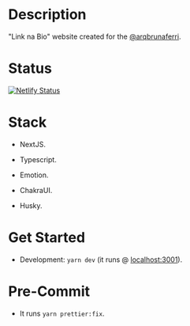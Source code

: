 # Description

"Link na Bio" website created for the [@arqbrunaferri](https://www.instagram.com/arqbrunaferri/).

# Status

[![Netlify Status](https://api.netlify.com/api/v1/badges/4a8cbc9a-5f34-458e-9890-b4dc6e74b82f/deploy-status)](https://app.netlify.com/sites/arqbrunaferri/deploys)

# Stack

- NextJS.

- Typescript.

- Emotion.

- ChakraUI.

- Husky.

# Get Started

- Development: `yarn dev` (it runs @ [localhost:3001](http://localhost:3001/)).

# Pre-Commit

- It runs `yarn prettier:fix`.